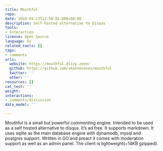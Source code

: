 ```yaml
---
title: Mouthful
repo: 
date: 2018-04-23T12:58:01.000+00:00
description: Self-hosted alternative to Disqus
tools:
- Interaction
license: Open Source
language: Go
related_tools: []
tags:
- comments
urls:
  website: https://mouthful.dizzy.zone/
  github: https://github.com/vkuznecovas/mouthful
  twitter: ''
  other: ''
resources: []
cat_test: ''
weight: 
interactions:
- comments/discussion
data_model: ''

---
```

Mouthful is a small but powerful commenting engine. Intended to be used as a self hosted alternative to disqus. It’s ad free. It supports markdown. It uses sqlite as the main database engine with dynamodb, mysql and postgres support. Written in GO and preact it comes with moderation support as well as an admin panel. The client is lightweight(\~14KB gzipped).